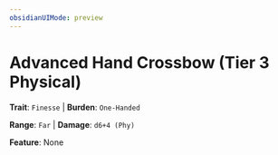 ```yaml
---
obsidianUIMode: preview
---
```

# Advanced Hand Crossbow (Tier 3 Physical)

**Trait**: `Finesse` | **Burden**: `One-Handed`

**Range**: `Far` | **Damage**: `d6+4 (Phy)`

**Feature**: None
